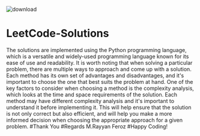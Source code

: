 ![download](https://user-images.githubusercontent.com/92220531/214498586-a8839cfe-5871-4389-a1b6-382d9eb072a4.jpg)
# LeetCode-Solutions
The solutions are implemented using the Python programming language, which is a versatile and widely-used programming language known for its ease of use and readability. It is worth noting that when solving a particular problem, there are multiple ways to approach and come up with a solution. Each method has its own set of advantages and disadvantages, and it's important to choose the one that best suits the problem at hand. One of the key factors to consider when choosing a method is the complexity analysis, which looks at the time and space requirements of the solution. Each method may have different complexity analysis and it's important to understand it before implementing it. This will help ensure that the solution is not only correct but also efficient, and will help you make a more informed decision when choosing the appropriate approach for a given problem.
#Thank You
#Regards M.Rayyan Feroz
#Happy Coding!




